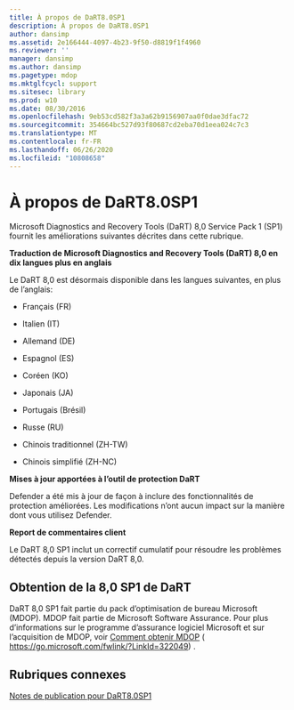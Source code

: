 ```yaml
---
title: À propos de DaRT8.0SP1
description: À propos de DaRT8.0SP1
author: dansimp
ms.assetid: 2e166444-4097-4b23-9f50-d8819f1f4960
ms.reviewer: ''
manager: dansimp
ms.author: dansimp
ms.pagetype: mdop
ms.mktglfcycl: support
ms.sitesec: library
ms.prod: w10
ms.date: 08/30/2016
ms.openlocfilehash: 9eb53cd582f3a3a62b9156907aa0f0dae3dfac72
ms.sourcegitcommit: 354664bc527d93f80687cd2eba70d1eea024c7c3
ms.translationtype: MT
ms.contentlocale: fr-FR
ms.lasthandoff: 06/26/2020
ms.locfileid: "10808658"
---
```

# À propos de DaRT8.0SP1


Microsoft Diagnostics and Recovery Tools (DaRT) 8,0 Service Pack 1 (SP1) fournit les améliorations suivantes décrites dans cette rubrique.

**Traduction de Microsoft Diagnostics and Recovery Tools (DaRT) 8,0 en dix langues plus en anglais**

Le DaRT 8,0 est désormais disponible dans les langues suivantes, en plus de l’anglais:

-   Français (FR)

-   Italien (IT)

-   Allemand (DE)

-   Espagnol (ES)

-   Coréen (KO)

-   Japonais (JA)

-   Portugais (Brésil)

-   Russe (RU)

-   Chinois traditionnel (ZH-TW)

-   Chinois simplifié (ZH-NC)

**Mises à jour apportées à l’outil de protection DaRT**

Defender a été mis à jour de façon à inclure des fonctionnalités de protection améliorées. Les modifications n’ont aucun impact sur la manière dont vous utilisez Defender.

**Report de commentaires client**

Le DaRT 8,0 SP1 inclut un correctif cumulatif pour résoudre les problèmes détectés depuis la version DaRT 8,0.

## Obtention de la 8,0 SP1 de DaRT


DaRT 8,0 SP1 fait partie du pack d’optimisation de bureau Microsoft (MDOP). MDOP fait partie de Microsoft Software Assurance. Pour plus d’informations sur le programme d’assurance logiciel Microsoft et sur l’acquisition de MDOP, voir [Comment obtenir MDOP](https://go.microsoft.com/fwlink/?LinkId=322049) ( https://go.microsoft.com/fwlink/?LinkId=322049) .

## Rubriques connexes


[Notes de publication pour DaRT8.0SP1](release-notes-for-dart-80-sp1.md)

 

 





